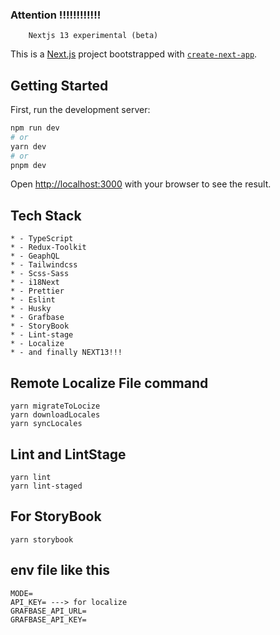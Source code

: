 ### Attention !!!!!!!!!!!!

        Nextjs 13 experimental (beta)

This is a [Next.js](https://nextjs.org/) project bootstrapped with [`create-next-app`](https://github.com/vercel/next.js/tree/canary/packages/create-next-app).

## Getting Started

First, run the development server:

```bash
npm run dev
# or
yarn dev
# or
pnpm dev
```

Open [http://localhost:3000](http://localhost:3000) with your browser to see the result.

## Tech Stack

    * - TypeScript
    * - Redux-Toolkit
    * - GeaphQL
    * - Tailwindcss
    * - Scss-Sass
    * - i18Next
    * - Prettier
    * - Eslint
    * - Husky
    * - Grafbase
    * - StoryBook
    * - Lint-stage
    * - Localize
    * - and finally NEXT13!!!

## Remote Localize File command

    yarn migrateToLocize
    yarn downloadLocales
    yarn syncLocales

## Lint and LintStage

    yarn lint
    yarn lint-staged

## For StoryBook

    yarn storybook

## env file like this

    MODE=
    API_KEY= ---> for localize
    GRAFBASE_API_URL=
    GRAFBASE_API_KEY=
